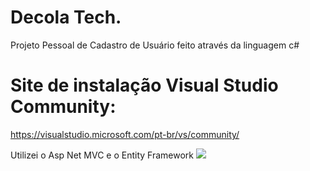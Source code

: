 # Decola Tech.
Projeto Pessoal de Cadastro de Usuário feito através da linguagem c#
# Site de instalação Visual Studio Community:
https://visualstudio.microsoft.com/pt-br/vs/community/

Utilizei o Asp Net MVC e o Entity Framework
<img src= "https://cdn.pixabay.com/photo/2016/11/19/14/00/code-1839406_960_720.jpg"/>
